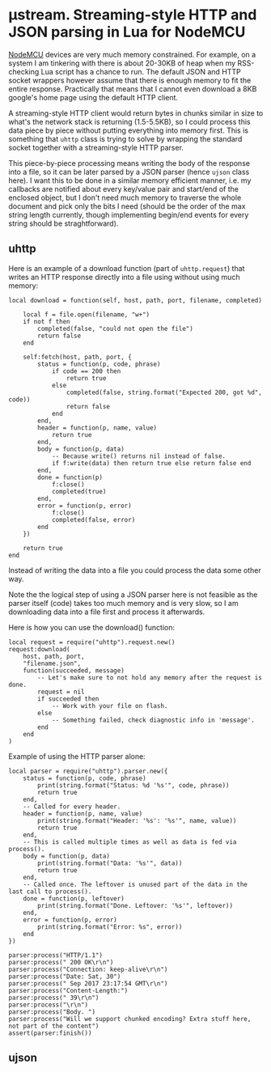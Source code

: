 # µstream. Streaming-style HTTP and JSON parsing in Lua for NodeMCU

[NodeMCU](http://www.nodemcu.com/index_en.html) devices are very much memory constrained. For example, on a system I am tinkering with there is about 20-30KB of heap when my RSS-checking Lua script has a chance to run. The default JSON and HTTP socket wrappers however assume that there is enough memory to fit the entire response. Practically that means that I cannot even download a 8KB google's home page using the default HTTP client.

A streaming-style HTTP client would return bytes in chunks similar in size to what's the network stack is returning (1.5-5.5KB), so I could process this data piece by piece without putting everything into memory first. This is something that `uhttp` class is trying to solve by wrapping the standard socket together with a streaming-style HTTP parser.

This piece-by-piece processing means writing the body of the response into a file, so it can be later parsed by a JSON parser (hence `ujson` class here). I want this to be done in a similar memory efficient manner, i.e. my callbacks are notified about every key/value pair and start/end of the enclosed object, but I don't need much memory to traverse the whole document and pick only the bits I need (should be the order of the max string length currently, though implementing begin/end events for every string should be straghtforward).

## uhttp

Here is an example of a download function (part of `uhttp.request`) that writes an HTTP response directly into a file using without using much memory:

    local download = function(self, host, path, port, filename, completed)
                
        local f = file.open(filename, "w+")
        if not f then
            completed(false, "could not open the file")
            return false
        end
    
        self:fetch(host, path, port, {
            status = function(p, code, phrase)
                if code == 200 then
                    return true
                else
                    completed(false, string.format("Expected 200, got %d", code))
                    return false
                end
            end,
            header = function(p, name, value)
                return true
            end,
            body = function(p, data)
                -- Because write() returns nil instead of false.
                if f:write(data) then return true else return false end
            end,
            done = function(p)
                f:close()
                completed(true)
            end,
            error = function(p, error)
                f:close()
                completed(false, error)
            end
        })
    
        return true
    end        

Instead of writing the data into a file you could process the data some other way. 

Note the the logical step of using a JSON parser here is not feasible as the parser itself (code) takes too much memory and is very slow, so I am downloading data into a file first and process it afterwards.

Here is how you can use the download() function:

    local request = require("uhttp").request.new()
    request:download(
        host, path, port,
        "filename.json",
        function(succeeded, message)
            -- Let's make sure to not hold any memory after the request is done.
            request = nil
            if succeeded then
                -- Work with your file on flash.
            else
                -- Something failed, check diagnostic info in 'message'.
            end
        end
    )

Example of using the HTTP parser alone:

    local parser = require("uhttp").parser.new({
        status = function(p, code, phrase)
            print(string.format("Status: %d '%s'", code, phrase))
            return true
        end,
        -- Called for every header.
        header = function(p, name, value)
            print(string.format("Header: '%s': '%s'", name, value))
            return true
        end,
        -- This is called multiple times as well as data is fed via process().
        body = function(p, data)
            print(string.format("Data: '%s'", data))
            return true
        end,
        -- Called once. The leftover is unused part of the data in the last call to process().
        done = function(p, leftover)
            print(string.format("Done. Leftover: '%s'", leftover))
        end,
        error = function(p, error)
            print(string.format("Error: %s", error))
        end
    })

    parser:process("HTTP/1.1")
    parser:process(" 200 OK\r\n")
    parser:process("Connection: keep-alive\r\n")
    parser:process("Date: Sat, 30")
    parser:process(" Sep 2017 23:17:54 GMT\r\n")
    parser:process("Content-Length:")
    parser:process(" 39\r\n")
    parser:process("\r\n")
    parser:process("Body. ")
    parser:process("Will we support chunked encoding? Extra stuff here, not part of the content")
    assert(parser:finish())


## ujson


